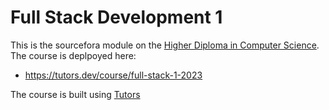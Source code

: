 # Full Stack Development 1

This is the sourcefora module on the [Higher Diploma in Computer Science](https://tutors.dev/course/wit-hdip-comp-sci-2023). The course is deplpoyed here:

- <https://tutors.dev/course/full-stack-1-2023>

The course is built using [Tutors](https://tutors.dev/)
